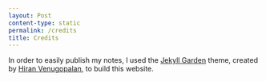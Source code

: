 ```yaml
---
layout: Post
content-type: static
permalink: /credits
title: Credits
---
```


In order to easily publish my notes, I used the [Jekyll Garden](https://github.com/Jekyll-Garden/jekyll-garden.github.io) theme, created by [Hiran Venugopalan](https://github.com/hfactor), to build this website.